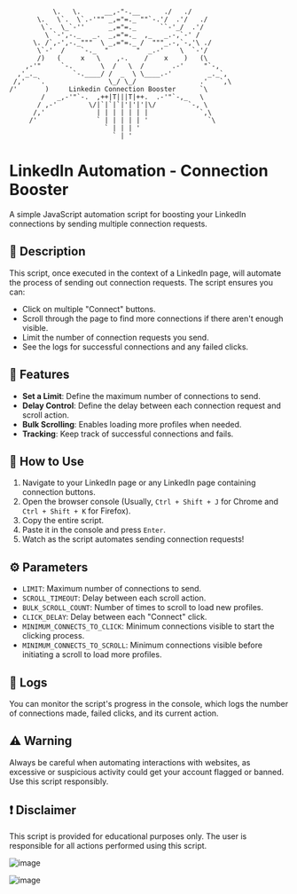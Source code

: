 

```

           \.   \.      __,-"-.__      ./   ./
       \.   \`.  \`.-'"" _,="=._ ""`-.'/  .'/   ./
        \`.  \_`-''      _,="=._      ``-'_/  .'/
         \ `-',-._   _.  _,="=._  ,_   _.-,`-' /
      \. /`,-',-._"""  \ _,="=._ /  """_.-,`-,'\ ./
       \`-'  /    `-._  "       "  _.-'    \  `-'/
       /)   (     x   \    ,-.    /    x    )   (\
    ,-'"     `-.       \  /   \  /       .-'     "`-,
  ,'_._         `-.____/ /  _  \ \____.-'         _._`,
 /,'   `.                \_/ \_/                .'   `,\
/'       )     Linkedin Connection Booster      `\
        /   _,-'"`-.  ,++|T|||T|++.  .-'"`-,_   \
       / ,-'        \/|`|`|`|'|'|'|\/        `-, \
      /,'             | | | | | | |             `,\
     /'               ` | | | | | '               `\
                        ` | | | '
                          ` | '

```
# LinkedIn Automation - Connection Booster

A simple JavaScript automation script for boosting your LinkedIn connections by sending multiple connection requests.

## 📘 Description

This script, once executed in the context of a LinkedIn page, will automate the process of sending out connection requests. The script ensures you can:
- Click on multiple "Connect" buttons.
- Scroll through the page to find more connections if there aren't enough visible.
- Limit the number of connection requests you send.
- See the logs for successful connections and any failed clicks.

## 🌟 Features

- **Set a Limit**: Define the maximum number of connections to send.
- **Delay Control**: Define the delay between each connection request and scroll action.
- **Bulk Scrolling**: Enables loading more profiles when needed.
- **Tracking**: Keep track of successful connections and fails.

## 🚀 How to Use

1. Navigate to your LinkedIn page or any LinkedIn page containing connection buttons.
2. Open the browser console (Usually, `Ctrl + Shift + J` for Chrome and `Ctrl + Shift + K` for Firefox).
3. Copy the entire script.
4. Paste it in the console and press `Enter`.
5. Watch as the script automates sending connection requests!

## ⚙️ Parameters

- `LIMIT`: Maximum number of connections to send.
- `SCROLL_TIMEOUT`: Delay between each scroll action.
- `BULK_SCROLL_COUNT`: Number of times to scroll to load new profiles.
- `CLICK_DELAY`: Delay between each "Connect" click.
- `MINIMUM_CONNECTS_TO_CLICK`: Minimum connections visible to start the clicking process.
- `MINIMUM_CONNECTS_TO_SCROLL`: Minimum connections visible before initiating a scroll to load more profiles.

## 📜 Logs

You can monitor the script's progress in the console, which logs the number of connections made, failed clicks, and its current action.

## ⚠️ Warning

Always be careful when automating interactions with websites, as excessive or suspicious activity could get your account flagged or banned. Use this script responsibly.

## ❗ Disclaimer

This script is provided for educational purposes only. The user is responsible for all actions performed using this script.



![image](https://user-images.githubusercontent.com/93614373/214266268-ea11936e-5622-4d0a-ac71-4854f2b0f5e1.png)

![image](https://user-images.githubusercontent.com/93614373/214266764-72343741-72f6-445e-94bc-524328690219.png)






